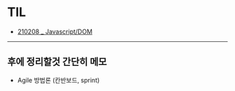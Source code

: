 # TIL

* [210208 _ Javascript/DOM](https://github.com/dmsdl950823/TIL/blob/master/Javascript/%E2%9D%A4%EF%B8%8F%20DOM.md)  


--------------------

## 후에 정리할것 간단히 메모

- Agile 방법론 (칸반보드, sprint)
